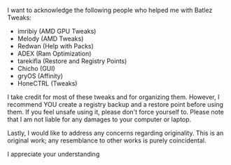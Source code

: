 I want to acknowledge the following people who helped me with Batlez Tweaks:

- imribiy (AMD GPU Tweaks)
- Melody (AMD Tweaks)
- Redwan (Help with Packs)
- ADEX (Ram Optimization)
- tarekifla (Restore and Registry Points)
- Chicho (GUI)
- gryOS (Affinity)
- HoneCTRL (Tweaks)

I take credit for most of these tweaks and for organizing them. However, I recommend YOU create a registry backup and a restore point before using them. 
If you feel unsafe using it, please don't force yourself to. Please note that I am not liable for any damages to your computer or laptop.

Lastly, I would like to address any concerns regarding originality. This is an original work; any resemblance to other works is purely coincidental.

I appreciate your understanding
